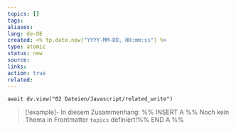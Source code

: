 ```yaml
---
topics: []
tags: 
aliases: 
lang: de-DE
created: <% tp.date.now("YYYY-MM-DD, HH:mm:ss") %>
type: atomic
status: new
source: 
links: 
action: true
related:
---
```


```dataviewjs
await dv.view("02 Dateien/Javascript/related_write")
```
> [!example]- In diesem Zusammenhang:
> %% INSERT A %%
Noch kein Thema in Frontmatter `topics` definiert!%% END A %%

# 
